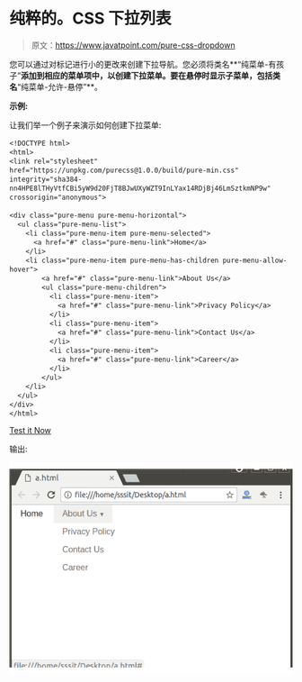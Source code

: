 # 纯粹的。CSS 下拉列表

> 原文：<https://www.javatpoint.com/pure-css-dropdown>

您可以通过对标记进行小的更改来创建下拉导航。您必须将类名**“纯菜单-有孩子”**添加到相应的菜单项中，以创建下拉菜单。要在悬停时显示子菜单，包括类名**“纯菜单-允许-悬停”**。

**示例:**

让我们举一个例子来演示如何创建下拉菜单:

```
<!DOCTYPE html>
<html>
<link rel="stylesheet" 
href="https://unpkg.com/purecss@1.0.0/build/pure-min.css" 
integrity="sha384-nn4HPE8lTHyVtfCBi5yW9d20FjT8BJwUXyWZT9InLYax14RDjBj46LmSztkmNP9w" 
crossorigin="anonymous">

<div class="pure-menu pure-menu-horizontal">
  <ul class="pure-menu-list">
    <li class="pure-menu-item pure-menu-selected">
      <a href="#" class="pure-menu-link">Home</a>
    </li>
    <li class="pure-menu-item pure-menu-has-children pure-menu-allow-hover">
        <a href="#" class="pure-menu-link">About Us</a>
        <ul class="pure-menu-children">
          <li class="pure-menu-item">
            <a href="#" class="pure-menu-link">Privacy Policy</a>
          </li>
          <li class="pure-menu-item">
            <a href="#" class="pure-menu-link">Contact Us</a>
          </li>
          <li class="pure-menu-item">
            <a href="#" class="pure-menu-link">Career</a>
          </li>
        </ul>
    </li>
  </ul>
</div>
</html>

```

[Test it Now](https://www.javatpoint.com/oprweb/test.jsp?filename=purecssdropdown1)

输出:

![PureCSS Dropdown 1](img/3b0274f3158a76ddb80efe702769f4d7.png)